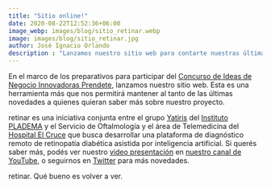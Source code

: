 ```yaml
---
title: "Sitio online!"
date: 2020-08-22T12:52:36+06:00
image_webp: images/blog/sitio_retinar.webp
image: images/blog/sitio_retinar.jpg
author: José Ignacio Orlando
description : "Lanzamos nuestro sitio web para contarte nuestras últimas novedades"
---
```


En el marco de los preparativos para participar del [Concurso de Ideas de Negocio Innovadoras Prendete](https://www.prendete.com.ar/), lanzamos nuestro sitio web. Esta es una herramienta más que nos permitirá mantener al tanto de las últimas novedades a quienes quieran saber más sobre nuestro proyecto.

retinar es una iniciativa conjunta entre el grupo [Yatiris](https://yatiris.github.io/) del [Instituto PLADEMA](https://www.pladema.net/) y el Servicio de Oftalmología y el área de Telemedicina del [Hospital El Cruce](https://www.hospitalelcruce.org/) que busca desarrollar una plataforma de diagnóstico remoto de retinopatía diabética asistida por inteligencia artificial. Si querés saber más, podés ver nuestro [video presentación](https://www.youtube.com/watch?v=WAPHBQcLNTo) en [nuestro canal de YouTube](https://www.youtube.com/channel/UCg2K_iT5S8UgA36ukvgxKhQ), o seguirnos en [Twitter](https://twitter.com/retinarARG) para más novedades.

retinar. Qué bueno es volver a ver.